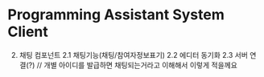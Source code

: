 # Programming Assistant System Client

2. 채팅 컴포넌트
  2.1 채팅기능(채팅/참여자정보표기)
  2.2 에디터 동기화
  2.3 서버 연결(?) // 개별 아이디를 발급하면 채팅되는거라고 이해해서 이렇게 적을께요
